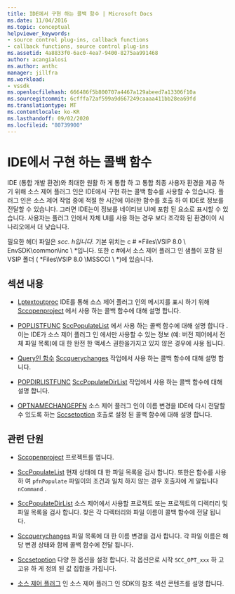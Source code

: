 ```yaml
---
title: IDE에서 구현 하는 콜백 함수 | Microsoft Docs
ms.date: 11/04/2016
ms.topic: conceptual
helpviewer_keywords:
- source control plug-ins, callback functions
- callback functions, source control plug-ins
ms.assetid: 4a8833f0-6ac0-4ea7-9400-8275aa991468
author: acangialosi
ms.author: anthc
manager: jillfra
ms.workload:
- vssdk
ms.openlocfilehash: 666486f5b800707a4467a129abeed7a13306f10a
ms.sourcegitcommit: 6cfffa72af599a9d667249caaaa411bb28ea69fd
ms.translationtype: MT
ms.contentlocale: ko-KR
ms.lasthandoff: 09/02/2020
ms.locfileid: "80739900"
---
```

# <a name="callback-functions-implemented-by-the-ide"></a>IDE에서 구현 하는 콜백 함수
IDE (통합 개발 환경)와 최대한 원활 하 게 통합 하 고 통합 최종 사용자 환경을 제공 하기 위해 소스 제어 플러그 인은 IDE에서 구현 하는 콜백 함수를 사용할 수 있습니다. 플러그 인은 소스 제어 작업 중에 적절 한 시간에 이러한 함수를 호출 하 여 IDE로 정보를 전달할 수 있습니다. 그러면 IDE는이 정보를 네이티브 UI에 포함 된 요소로 표시할 수 있습니다. 사용자는 플러그 인에서 자체 UI를 사용 하는 경우 보다 조각화 된 환경이이 시나리오에서 더 낮습니다.

 필요한 헤더 파일은 *scc. h입니다.* 기본 위치는 c # *Files\VSIP 8.0 \ EnvSDK\common\inc \\ *입니다. 또한 c #에서 소스 제어 플러그 인 샘플이 포함 된 VSIP 폴더 ( *Files\VSIP 8.0 \MSSCCI \\ *)에 있습니다.

## <a name="in-this-section"></a>섹션 내용
- [Lptextoutproc](../extensibility/lptextoutproc.md) IDE를 통해 소스 제어 플러그 인의 메시지를 표시 하기 위해 [Sccopenproject](../extensibility/sccopenproject-function.md) 에서 사용 하는 콜백 함수에 대해 설명 합니다.

- [POPLISTFUNC](../extensibility/poplistfunc.md) [SccPopulateList](../extensibility/sccpopulatelist-function.md) 에서 사용 하는 콜백 함수에 대해 설명 합니다 .이는 IDE가 소스 제어 플러그 인 에서만 사용할 수 있는 정보 (예: 버전 제어에서 전체 파일 목록)에 대 한 완전 한 액세스 권한을가지고 있지 않은 경우에 사용 됩니다.

- [Query인 함수](../extensibility/querychangesfunc.md) [Sccquerychanges](../extensibility/sccquerychanges-function.md) 작업에서 사용 하는 콜백 함수에 대해 설명 합니다.

- [POPDIRLISTFUNC](../extensibility/popdirlistfunc.md) [SccPopulateDirList](../extensibility/sccpopulatedirlist-function.md) 작업에서 사용 하는 콜백 함수에 대해 설명 합니다.

- [OPTNAMECHANGEPFN](../extensibility/optnamechangepfn.md) 소스 제어 플러그 인이 이름 변경을 IDE에 다시 전달할 수 있도록 하는 [Sccsetoption](../extensibility/sccsetoption-function.md) 호출로 설정 된 콜백 함수에 대해 설명 합니다.

## <a name="related-sections"></a>관련 단원
- [Sccopenproject](../extensibility/sccopenproject-function.md) 프로젝트를 엽니다.

- [SccPopulateList](../extensibility/sccpopulatelist-function.md) 현재 상태에 대 한 파일 목록을 검사 합니다. 또한은 함수를 사용 하 여 `pfnPopulate` 파일이의 조건과 일치 하지 않는 경우 호출자에 게 알립니다 `nCommand` .

- [SccPopulateDirList](../extensibility/sccpopulatedirlist-function.md) 소스 제어에서 사용할 프로젝트 또는 프로젝트의 디렉터리 및 파일 목록을 검사 합니다. 찾은 각 디렉터리와 파일 이름이 콜백 함수에 전달 됩니다.

- [Sccquerychanges](../extensibility/sccquerychanges-function.md) 파일 목록에 대 한 이름 변경을 검사 합니다. 각 파일 이름은 해당 변경 상태와 함께 콜백 함수에 전달 됩니다.

- [Sccsetoption](../extensibility/sccsetoption-function.md) 다양 한 옵션을 설정 합니다. 각 옵션은로 시작 `SCC_OPT_xxx` 하 고 고유 하 게 정의 된 값 집합을 가집니다.

- [소스 제어 플러그](../extensibility/source-control-plug-ins.md) 인 소스 제어 플러그 인 SDK의 참조 섹션 콘텐츠를 설명 합니다.
